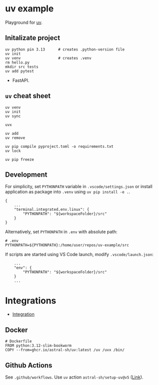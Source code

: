 # uv example

Playground for [uv](https://docs.astral.sh/uv/).

## Initalizate project

```
uv python pin 3.13      # creates .python-version file
uv init
uv venv                 # creates .venv 
rm hello.py
mkdir src tests
uv add pytest
```

+ FastAPI.


## `uv` cheat sheet

```
uv venv
uv init 
uv sync

uvx

uv add
uv remove

uv pip compile pyproject.toml -o requirements.txt
uv lock

uv pip freeze
```



## Development

For simplicity, set `PYTHONPATH` variable in `.vscode/settings.json` or install application as package into `.venv` using `uv pip install -e .`. 

```
{
    ...
    "terminal.integrated.env.linux": {
        "PYTHONPATH": "${workspaceFolder}/src"
    }
}
```

Alternatively, set `PYTHONPATH` in `.env` with absolute path:

```
# .env
PYTHONPATH=${PYTHONPATH}:/home/user/repos/uv-example/src
```

If scripts are started using VS Code launch, modify `.vscode/launch.json`:

```
    ...
    "env": {
        "PYTHONPATH": "${workspaceFolder}/src"
    }
    ...
```

# Integrations 

* [Integration](https://docs.astral.sh/uv/guides/integration/)

## Docker

```
# Dockerfile
FROM python:3.12-slim-bookworm
COPY --from=ghcr.io/astral-sh/uv:latest /uv /uvx /bin/
```

## Github Actions

See `.github/workflows`. Use `uv` action `astral-sh/setup-uv@v5` ([Link](https://github.com/astral-sh/setup-uv/tree/v5/)).